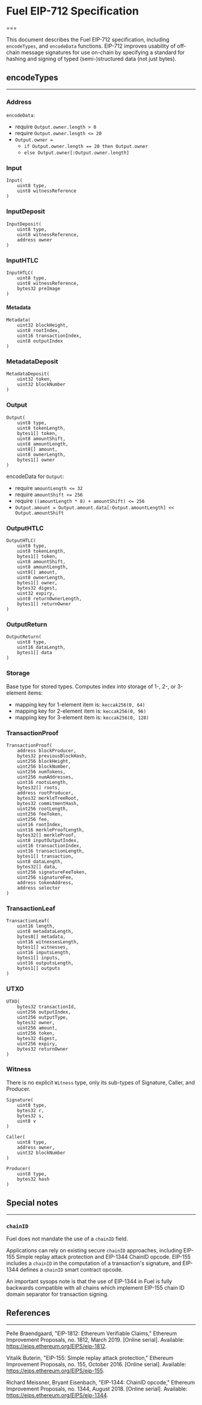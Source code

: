 # Fuel EIP-712 Specification
===

This document describes the Fuel EIP-712 specification, including `encodeTypes`, and `encodeData` functions.
EIP-712 improves usability of off-chain message signatures for use on-chain by specifying a standard for hashing and signing of typed (semi-)structured data (not just bytes).

## encodeTypes
---

### Address

`encodeData`:

* require `Output.owner.length > 0`
* require `Output.owner.length <= 20`
* `Output.owner =`
  * `if Output.owner.length == 20 then Output.owner`
  * `else Output.owner[:Output.owner.length]`

### Input

```
Input(
    uint8 type,
    uint8 witnessReference
)
```

### InputDeposit

```
InputDeposit(
    uint8 type,
    uint8 witnessReference,
    address owner
)
```

### InputHTLC

```
InputHTLC(
    uint8 type,
    uint8 witnessReference,
    bytes32 preImage
)
```

#### Metadata

```
Metadata(
    uint32 blockHeight,
    uint8 rootIndex,
    uint16 transactionIndex,
    uint8 outputIndex
)
```

### MetadataDeposit

```
MetadataDeposit(
    uint32 token,
    uint32 blockNumber
)
```

### Output

```
Output(
    uint8 type,
    uint8 tokenLength,
    bytes1[] token,
    uint8 amountShift,
    uint8 amountLength,
    uint8[] amount,
    uint8 ownerLength,
    bytes1[] owner
)
```

encodeData for `Output`:

* require `amountLength <= 32`
* require `amountShift <= 256`
* require `((amountLength * 8) + amountShift) <= 256`
* `Output.amount = Output.amount.data[:Output.amountLength] << Output.amountShift`

### OutputHTLC

```
OutputHTLC(
    uint8 type,
    uint8 tokenLength,
    bytes1[] token,
    uint8 amountShift,
    uint8 amountLength,
    uint8[] amount,
    uint8 ownerLength,
    bytes1[] owner,
    bytes32 digest,
    uint32 expiry,
    uint8 returnOwnerLength,
    bytes1[] returnOwner
)
```

### OutputReturn

```
OutputReturn(
    uint8 type,
    uint16 dataLength,
    bytes1[] data
)
```

### Storage

Base type for stored types. Computes index into storage of 1-, 2-, or 3-element items:

* mapping key for 1-element item is: `keccak256(0, 64)`
* mapping key for 2-element item is: `keccak256(0, 96)`
* mapping key for 3-element item is: `keccak256(0, 128)`

### TransactionProof

```
TransactionProof(
    address blockProducer,
    bytes32 previousBlockHash,
    uint256 blockHeight,
    uint256 blockNumber,
    uint256 numTokens,
    uint256 numAddresses,
    uint16 rootsLength,
    bytes32[] roots,
    address rootProducer,
    bytes32 merkleTreeRoot,
    bytes32 commitmentHash,
    uint256 rootLength,
    uint256 feeToken,
    uint256 fee,
    uint16 rootIndex,
    uint16 merkleProofLength,
    bytes32[] merkleProof,
    uint8 inputOutputIndex,
    uint16 transactionIndex,
    uint16 transactionLength,
    bytes1[] transaction,
    uint8 dataLength,
    bytes32[] data,
    uint256 signatureFeeToken,
    uint256 signatureFee,
    address tokenAddress,
    address selector
)
```

### TransactionLeaf

```
TransactionLeaf(
    uint16 length,
    uint8 metadataLength,
    bytes8[] metadata,
    uint16 witnessesLength,
    bytes1[] witnesses,
    uint16 inputsLength,
    bytes1[] inputs,
    uint16 outputsLength,
    bytes1[] outputs
)
```

### UTXO

```
UTXO(
    bytes32 transactionId,
    uint256 outputIndex,
    uint256 outputType,
    bytes32 owner,
    uint256 amount,
    uint256 token,
    bytes32 digest,
    uint256 expiry,
    bytes32 returnOwner
)
```

### Witness

There is no explicit `Witness` type, only its sub-types of Signature, Caller, and  Producer.

```
Signature(
    uint8 type,
    bytes32 r,
    bytes32 s,
    uint8 v
)
```

```
Caller(
    uint8 type,
    address owner,
    uint32 blockNumber
)
```

```
Producer(
    uint8 type,
    bytes32 hash
)
```

## Special notes
---

### `chainID`

Fuel does not mandate the use of a `chainID` field.

Applications can rely on existing secure `chainID` approaches, including EIP-155 Simple replay attack protection and EIP-1344 ChainID opcode. EIP-155 includes a `chainID` in the computation of a transaction's signature, and EIP-1344 defines a `chainID` smart contract opcode. 
 
 An important sysops note is that the use of EIP-1344 in Fuel is fully backwards compatible with all chains which implement EIP-155 chain ID domain separator for transaction signing.  
 
 ## References
 ---

Pelle Braendgaard, "EIP-1812: Ethereum Verifiable Claims," Ethereum Improvement Proposals, no. 1812, March 2019. [Online serial]. Available: https://eips.ethereum.org/EIPS/eip-1812.
 
Vitalik Buterin, "EIP-155: Simple replay attack protection," Ethereum Improvement Proposals, no. 155, October 2016. [Online serial]. Available: https://eips.ethereum.org/EIPS/eip-155.
 
Richard Meissner, Bryant Eisenbach, "EIP-1344: ChainID opcode," Ethereum Improvement Proposals, no. 1344, August 2018. [Online serial]. Available: https://eips.ethereum.org/EIPS/eip-1344.
